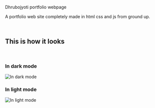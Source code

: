 Dhrubojyoti portfolio webpage

A portfolio web site completely made in html css and js from ground up.



<br>

## This is how it looks

<br>

### In dark mode

![In dark mode](#)

### In light mode

![In light mode](./preview/#)
